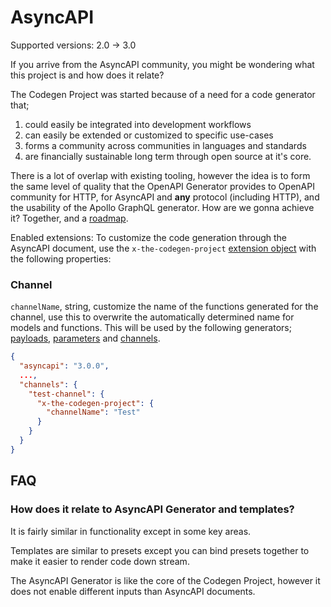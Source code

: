 # AsyncAPI
Supported versions: 2.0 -> 3.0

If you arrive from the AsyncAPI community, you might be wondering what this project is and how does it relate?

The Codegen Project was started because of a need for a code generator that;
1. could easily be integrated into development workflows
2. can easily be extended or customized to specific use-cases
3. forms a community across communities in languages and standards
4. are financially sustainable long term through open source at it's core.

There is a lot of overlap with existing tooling, however the idea is to form the same level of quality that the OpenAPI Generator provides to OpenAPI community for HTTP, for AsyncAPI and **any** protocol (including HTTP), and the usability of the Apollo GraphQL generator. How are we gonna achieve it? Together, and a [roadmap](https://github.com/orgs/the-codegen-project/projects/1/views/2).

Enabled extensions:
To customize the code generation through the AsyncAPI document, use the `x-the-codegen-project` [extension object](https://www.asyncapi.com/docs/reference/specification/v3.0.0#specificationExtensions) with the following properties:

### Channel

`channelName`, string, customize the name of the functions generated for the channel, use this to overwrite the automatically determined name for models and functions. This will be used by the following generators; [payloads](../generators/payloads.md), [parameters](../generators/parameters.md) and [channels](../generators/channels.md). 

```json
{
  "asyncapi": "3.0.0",
  ...,
  "channels": {
    "test-channel": {
      "x-the-codegen-project": {
        "channelName": "Test"
      }
    }
  }
}
```

## FAQ

### How does it relate to AsyncAPI Generator and templates?
It is fairly similar in functionality except in some key areas.

Templates are similar to presets except you can bind presets together to make it easier to render code down stream.

The AsyncAPI Generator is like the core of the Codegen Project, however it does not enable different inputs than AsyncAPI documents. 